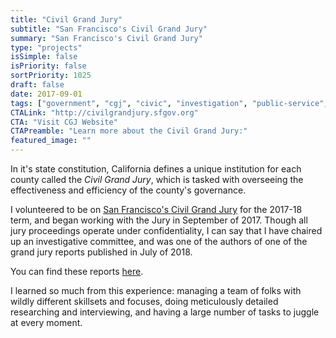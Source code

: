 ```yaml
---
title: "Civil Grand Jury"
subtitle: "San Francisco's Civil Grand Jury"
summary: "San Francisco's Civil Grand Jury"
type: "projects"
isSimple: false
isPriority: false
sortPriority: 1025
draft: false
date: 2017-09-01
tags: ["government", "cgj", "civic", "investigation", "public-service", "california"]
CTALink: "http://civilgrandjury.sfgov.org"
CTA: "Visit CGJ Website"
CTAPreamble: "Learn more about the Civil Grand Jury:"
featured_image: ""
---
```


In it's state constitution, California defines a unique institution for each county called the *Civil Grand Jury*, which is tasked with overseeing the effectiveness and efficiency of the county's governance.

I volunteered to be on [San Francisco's Civil Grand Jury](http://civilgrandjury.sfgov.org/) for the 2017-18 term, and began working with the Jury in September of 2017.  Though all jury proceedings operate under confidentiality, I can say that I have chaired up an investigative committee, and was one of the authors of one of the grand jury reports published in July of 2018.

You can find these reports [here](http://civilgrandjury.sfgov.org/report.html).

I learned so much from this experience: managing a team of folks with wildly different skillsets and focuses, doing meticulously detailed researching and interviewing, and having a large number of tasks to juggle at every moment.
